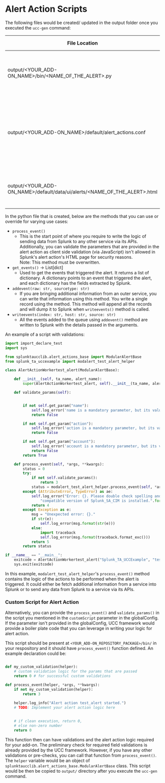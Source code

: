 # Alert Action Scripts

The following files would be created/ updated in the output folder once you executed the `ucc-gen` command:

| File Location | Content Description | Action |
| ------ | ------ | -----|
| output/&lt;YOUR_ADD-ON_NAME&gt;/bin/&lt;NAME_OF_THE_ALERT&gt;.py | The logic that will be executed when the alert action would be executed. | Created |
| output/&lt;YOUR_ADD-ON_NAME&gt;/default/alert_actions.conf | Helps Splunk determine the parameters supported by the alert action when using `sendalert` Splunk command. | A stanza with the name as &lt;NAME_OF_THE_ALERT&gt; is created in this conf file.|
| output/&lt;YOUR_ADD-ON_NAME&gt;/default/data/ui/alerts/&lt;NAME_OF_THE_ALERT&gt;.html | HTML page of the Alert Action that will be rendered in the UI. | Created |

In the python file that is created, below are the methods that you can use or override for varying use cases:

- `process_event()`
    + This is the start point of where you require to write the logic of sending data from Splunk to any other
service via its APIs. Additionally, you can validate the parameters that are provided in the alert action
as client side validation (via JavaScript) isn't allowed in Splunk's alert action's HTML page for
security reasons. <br> Note: This method must be overwritten.
- `get_events()` -> List[dict]
    + Used to get the events that triggered the alert. It returns a list of dictionary. A dictionary points to an event that triggered the alert, and each dictionary has the fields extracted by Splunk.
- `addevent(raw: str, sourcetype: str)`
    + If you are bringing additional information from an outer service, you can write that information using this method. You write a single record using the method. This method will append all the records and will dump it to Splunk when `writeevents()` method is called.
- `writeevents(index: str, host: str, source: str)`
    + All the events added to the queue using `addevent()` method are written to Splunk with the details passed in the arguments.

An example of a script with validations:

```python
import import_declare_test
import sys

from splunktaucclib.alert_actions_base import ModularAlertBase
from splunk_ta_uccexample import modalert_test_alert_helper

class AlertActionWorkertest_alert(ModularAlertBase):

    def __init__(self, ta_name, alert_name):
        super(AlertActionWorkertest_alert, self).__init__(ta_name, alert_name)

    def validate_params(self):


        if not self.get_param("name"):
            self.log_error('name is a mandatory parameter, but its value is None.')
            return False

        if not self.get_param("action"):
            self.log_error('action is a mandatory parameter, but its value is None.')
            return False

        if not self.get_param("account"):
            self.log_error('account is a mandatory parameter, but its value is None.')
            return False
        return True

    def process_event(self, *args, **kwargs):
        status = 0
        try:
            if not self.validate_params():
                return 3
            status = modalert_test_alert_helper.process_event(self, *args, **kwargs)
        except (AttributeError, TypeError) as ae:
            self.log_error("Error: {}. Please double check spelling and also verify that a "
                "compatible version of Splunk_SA_CIM is installed.".format(str(ae)))
            return 4
        except Exception as e:
            msg = "Unexpected error: {}."
            if str(e):
                self.log_error(msg.format(str(e)))
            else:
                import traceback
                self.log_error(msg.format(traceback.format_exc()))
            return 5
        return status

if __name__ == "__main__":
    exitcode = AlertActionWorkertest_alert("Splunk_TA_UCCExample", "test_alert").run(sys.argv)
    sys.exit(exitcode)

```

In this example, `modalert_test_alert_helper`'s `process_event()` method contains the logic of the actions to be
performed when the alert is triggered. It could either be fetch additional information from a service
into Splunk or to send any data from Splunk to a service via its APIs.

### Custom Script for Alert Action

Alternatively, you can provide the `process_event()` and `validate_params()` in the script you mentioned in
the `customScript` parameter in the globalConfig. If the parameter isn't provided in the globalConfig, UCC framework would provide a boiler plate code that you can leverage in writing your logic for alert action.

This script should be present at `<YOUR_ADD-ON_REPOSITORY_PACKAGE>/bin/` in your respository and it should
have `process_event()` function defined. An example declaration could be:

```python

def my_custom_validation(helper):
    # custom validation logic for the params that are passed
    return 0 # for successful custom validations

def process_event(helper, *args, **kwargs):
    if not my_custom_validation(helper):
        return 3
    
    helper.log_info("Alert action test_alert started.")
    # TODO: Implement your alert action logic here

    
    # if clean execution, return 0, 
    # else non-zero number
    return 0

```

This function then can have validations and the alert action logic required for your add-on. The preliminary check for required field validations is already provided by the UCC framework. However, if you have any other validations or pre-checks, you can call that function from `process_event()`.
The `helper` variable would be an object of `splunktaucclib.alert_actions_base.ModularAlertBase` class.
This script would be then be copied to `output/` directory after you execute the `ucc-gen` command.
